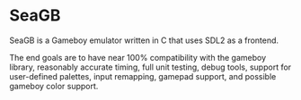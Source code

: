 # SeaGB
SeaGB is a Gameboy emulator written in C that uses SDL2 as a frontend.

The end goals are to have near 100% compatibility with the gameboy library, reasonably accurate timing, full unit testing, debug tools, support for user-defined palettes, input remapping, gamepad support, and possible gameboy color support.